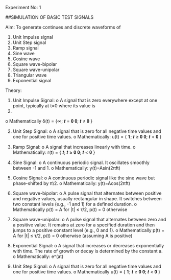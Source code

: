 Experiment No: 1

##SIMULATION OF BASIC TEST SIGNALS

Aim:
To generate continues and discrete waveforms of
1. Unit Impulse signal
2. Unit Step signal
3. Ramp signal
4. Sine wave
5. Cosine wave
6. Square wave-bipolar
7. Square wave-unipolar
8. Triangular wave
9. Exponential signal
    
Theory:
1. Unit Impulse Signal:
o A signal that is zero everywhere except at one point, typically at t=0 where its value is
1.
o Mathematically δ(t) = {∞; 𝒕 = 𝟎
                         𝟎; 𝒕 ≠ 𝟎 }

2. Unit Step Signal:
o A signal that is zero for all negative time values and one for positive time values.
o Mathematically: u(t) = { 𝟏; 𝒕 ≥ 𝟎
                           𝟎; 𝒕 < 𝟎 }

3. Ramp Signal:
o A signal that increases linearly with time.
o Mathematically: r(t) = { 𝒕; 𝒕 ≥ 𝟎
                           𝟎; 𝒕 < 𝟎 }

4. Sine Signal:
o A continuous periodic signal. It oscillates smoothly between -1 and 1.
o Mathematically: y(t)=Asin(2πft)

5. Cosine Signal:
o A continuous periodic signal like the sine wave but phase-shifted by π\2.
o Mathematically: y(t)=Acos(2πft)

6. Square wave-bipolar:
o A pulse signal that alternates between positive and negative values, usually
rectangular in shape. It switches between two constant levels (e.g., -1 and 1)
for a defined duration.
o Mathematically p(t) = A for |t| ≤ τ/2, p(t) = 0 otherwise

7. Square wave-unipolar:
o A pulse signal that alternates between zero and a positive value. It remains at
zero for a specified duration and then jumps to a positive constant level (e.g., 0
and 1).
o Mathematically p(t) = A for |t| ≤ τ/2, p(t) = 0 otherwise (assuming A is
positive)

8. Exponential Signal:
o A signal that increases or decreases exponentially with time. The rate of
growth or decay is determined by the constant a.
o Mathematically: e^(at)

9. Unit Step Signal:
o A signal that is zero for all negative time values and one for positive time
values.
o Mathematically u(t) = { 𝟏; 𝒕 ≥ 𝟎
                          𝟎; 𝒕 < 𝟎 }   
